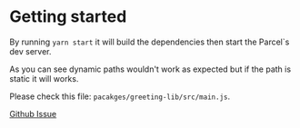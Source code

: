 # Getting started

By running `yarn start` it will build the dependencies then start the Parcel`s dev server.

As you can see dynamic paths wouldn't work as expected but if the path is static it will works.

Please check this file: `pacakges/greeting-lib/src/main.js`.


[Github Issue](https://github.com/parcel-bundler/parcel/issues/9535)